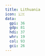 ```yaml
---
title: Lithuania
icon: 🇱🇹
data:
  gpi: 36
  gdp: 81
  hdi: 37
  whr: 19
  col: 93
  gci: 26
---
```

